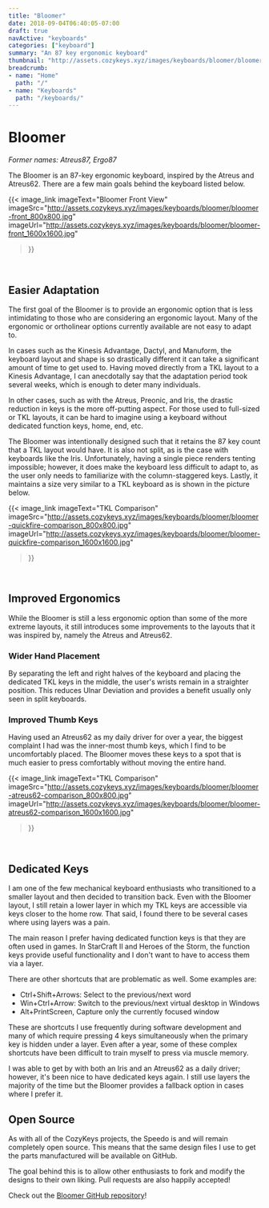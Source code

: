```yaml
---
title: "Bloomer"
date: 2018-09-04T06:40:05-07:00
draft: true
navActive: "keyboards"
categories: ["keyboard"]
summary: "An 87 key ergonomic keyboard"
thumbnail: "http://assets.cozykeys.xyz/images/keyboards/bloomer/bloomer-angle-2_800x800.jpg"
breadcrumb:
- name: "Home"
  path: "/"
- name: "Keyboards"
  path: "/keyboards/"
---
```


# Bloomer

*Former names: Atreus87, Ergo87*

The Bloomer is an 87-key ergonomic keyboard, inspired by the Atreus and
Atreus62. There are a few main goals behind the keyboard listed below.

{{<
    image_link
        imageText="Bloomer Front View"
        imageSrc="http://assets.cozykeys.xyz/images/keyboards/bloomer/bloomer-front_800x800.jpg"
        imageUrl="http://assets.cozykeys.xyz/images/keyboards/bloomer/bloomer-front_1600x1600.jpg"
>}}

<br />

## Easier Adaptation

The first goal of the Bloomer is to provide an ergonomic option that is less
intimidating to those who are considering an ergonomic layout. Many of the
ergonomic or ortholinear options currently available are not easy to adapt to.

In cases such as the Kinesis Advantage, Dactyl, and Manuform, the keyboard
layout and shape is so drastically different it can take a significant amount
of time to get used to. Having moved directly from a TKL layout to a Kinesis
Advantage, I can anecdotally say that the adaptation period took several weeks,
which is enough to deter many individuals. 

In other cases, such as with the Atreus, Preonic, and Iris, the drastic
reduction in keys is the more off-putting aspect. For those used to full-sized
or TKL layouts, it can be hard to imagine using a keyboard without dedicated
function keys, home, end, etc.

The Bloomer was intentionally designed such that it retains the 87 key count
that a TKL layout would have. It is also not split, as is the case with
keyboards like the Iris. Unfortunately, having a single piece renders tenting
impossible; however, it does make the keyboard less difficult to adapt to,
as the user only needs to familiarize with the column-staggered keys. Lastly,
it maintains a size very similar to a TKL keyboard as is shown in the picture
below.

{{<
    image_link
        imageText="TKL Comparison"
        imageSrc="http://assets.cozykeys.xyz/images/keyboards/bloomer/bloomer-quickfire-comparison_800x800.jpg"
        imageUrl="http://assets.cozykeys.xyz/images/keyboards/bloomer/bloomer-quickfire-comparison_1600x1600.jpg"
>}}

<br />

## Improved Ergonomics

While the Bloomer is still a less ergonomic option than some of the more extreme
layouts, it still introduces some improvements to the layouts that it was
inspired by, namely the Atreus and Atreus62.

### Wider Hand Placement

By separating the left and right halves of the keyboard and placing the
dedicated TKL keys in the middle, the user's wrists remain in a straighter
position. This reduces Ulnar Deviation and provides a benefit usually only seen
in split keyboards.

### Improved Thumb Keys

Having used an Atreus62 as my daily driver for over a year, the biggest
complaint I had was the inner-most thumb keys, which I find to be uncomfortably
placed. The Bloomer moves these keys to a spot that is much easier to press
comfortably without moving the entire hand.

{{<
    image_link
        imageText="TKL Comparison"
        imageSrc="http://assets.cozykeys.xyz/images/keyboards/bloomer/bloomer-atreus62-comparison_800x800.jpg"
        imageUrl="http://assets.cozykeys.xyz/images/keyboards/bloomer/bloomer-atreus62-comparison_1600x1600.jpg"
>}}

<br />

## Dedicated Keys

I am one of the few mechanical keyboard enthusiasts who transitioned to a
smaller layout and then decided to transition back. Even with the Bloomer
layout, I still retain a lower layer in which my TKL keys are accessible via
keys closer to the home row. That said, I found there to be several cases where
using layers was a pain.

The main reason I prefer having dedicated function keys is that they are often
used in games. In StarCraft II and Heroes of the Storm, the function keys
provide useful functionality and I don't want to have to access them via a
layer.

There are other shortcuts that are problematic as well. Some examples are:
- Ctrl+Shift+Arrows: Select to the previous/next word
- Win+Ctrl+Arrow: Switch to the previous/next virtual desktop in Windows
- Alt+PrintScreen, Capture only the currently focused window

These are shortcuts I use frequently during software development and many of
which require pressing 4 keys simultaneously when the primary key is hidden
under a layer. Even after a year, some of these complex shortcuts have been
difficult to train myself to press via muscle memory.

I was able to get by with both an Iris and an Atreus62 as a daily driver;
however, it's been nice to have dedicated keys again. I still use layers the
majority of the time but the Bloomer provides a fallback option in cases where I
prefer it.

## Open Source

As with all of the CozyKeys projects, the Speedo is and will remain completely
open source. This means that the same design files I use to get the parts
manufactured will be available on GitHub.

The goal behind this is to allow other enthusiasts to fork and modify the
designs to their own liking. Pull requests are also happily accepted!

Check out the [Bloomer GitHub repository](https://github.com/cozykeys/Bloomer)!

